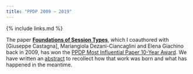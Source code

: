 ```yaml
---
title: "PPDP 2009 – 2019"
---
```


{% include links.md %}

The paper [**Foundations of Session
Types**](#CastagnaDezaniGiachinoPadovani09), which I coauthored with
[Giuseppe Castagna], Mariangiola Dezani-Ciancaglini and Elena
Giachino back in 2009, has won the [PPDP Most Influential Paper
10-Year Award](http://ppdp2019.macs.hw.ac.uk/). We have written an
[abstract](#CastagnaDezaniGiachinoPadovani19) to recollect how that
work was born and what has happened in the meantime.
